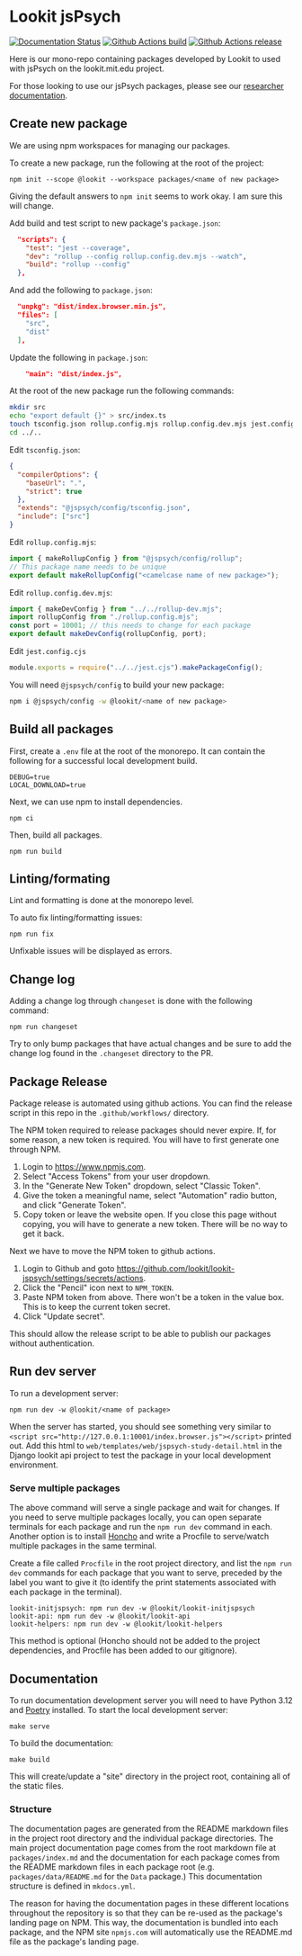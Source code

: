 # Lookit jsPsych

[![Documentation Status](https://readthedocs.org/projects/lookit-jspsych/badge/?version=latest)](https://lookit.readthedocs.io/projects/chs-jspsych)
[![Github Actions build](https://github.com/lookit/lookit-jspsych/actions/workflows/build.yml/badge.svg)](https://github.com/lookit/lookit-jspsych/actions/workflows/build.yml)
[![Github Actions release](https://github.com/lookit/lookit-jspsych/actions/workflows/release.yml/badge.svg)](https://github.com/lookit/lookit-jspsych/actions/workflows/release.yml)

Here is our mono-repo containing packages developed by Lookit to used with
jsPsych on the lookit.mit.edu project.

For those looking to use our jsPsych packages, please see our
[researcher documentation](https://lookit.readthedocs.io/projects/chs-jspsych).

## Create new package

We are using npm workspaces for managing our packages.

To create a new package, run the following at the root of the project:

```
npm init --scope @lookit --workspace packages/<name of new package>
```

Giving the default answers to `npm init` seems to work okay. I am sure this will
change.

Add build and test script to new package's `package.json`:

```json
  "scripts": {
    "test": "jest --coverage",
    "dev": "rollup --config rollup.config.dev.mjs --watch",
    "build": "rollup --config"
  },
```

And add the following to `package.json`:

```json
  "unpkg": "dist/index.browser.min.js",
  "files": [
    "src",
    "dist"
  ],
```

Update the following in `package.json`:

```json
    "main": "dist/index.js",
```

At the root of the new package run the following commands:

```sh
mkdir src
echo "export default {}" > src/index.ts
touch tsconfig.json rollup.config.mjs rollup.config.dev.mjs jest.config.cjs
cd ../..
```

Edit `tsconfig.json`:

```json
{
  "compilerOptions": {
    "baseUrl": ".",
    "strict": true
  },
  "extends": "@jspsych/config/tsconfig.json",
  "include": ["src"]
}
```

Edit `rollup.config.mjs`:

```mjs
import { makeRollupConfig } from "@jspsych/config/rollup";
// This package name needs to be unique
export default makeRollupConfig("<camelcase name of new package>");
```

Edit `rollup.config.dev.mjs`:

```mjs
import { makeDevConfig } from "../../rollup-dev.mjs";
import rollupConfig from "./rollup.config.mjs";
const port = 10001; // this needs to change for each package
export default makeDevConfig(rollupConfig, port);
```

Edit `jest.config.cjs`

```cjs
module.exports = require("../../jest.cjs").makePackageConfig();
```

You will need `@jspsych/config` to build your new package:

```sh
npm i @jspsych/config -w @lookit/<name of new package>
```

## Build all packages

First, create a `.env` file at the root of the monorepo. It can contain the
following for a successful local development build.

```
DEBUG=true
LOCAL_DOWNLOAD=true
```

Next, we can use npm to install dependencies.

```
npm ci
```

Then, build all packages.

```
npm run build
```

## Linting/formating

Lint and formatting is done at the monorepo level.

To auto fix linting/formatting issues:

```
npm run fix
```

Unfixable issues will be displayed as errors.

## Change log

Adding a change log through `changeset` is done with the following command:

```
npm run changeset
```

Try to only bump packages that have actual changes and be sure to add the change
log found in the `.changeset` directory to the PR.

## Package Release

Package release is automated using github actions. You can find the release
script in this repo in the `.github/workflows/` directory.

The NPM token required to release packages should never expire. If, for some
reason, a new token is required. You will have to first generate one through
NPM.

1.  Login to https://www.npmjs.com.
2.  Select "Access Tokens" from your user dropdown.
3.  In the "Generate New Token" dropdown, select "Classic Token".
4.  Give the token a meaningful name, select "Automation" radio button, and
    click "Generate Token".
5.  Copy token or leave the website open. If you close this page without
    copying, you will have to generate a new token. There will be no way to get
    it back.

Next we have to move the NPM token to github actions.

1. Login to Github and goto
   https://github.com/lookit/lookit-jspsych/settings/secrets/actions.
2. Click the "Pencil" icon next to `NPM_TOKEN`.
3. Paste NPM token from above. There won't be a token in the value box. This is
   to keep the current token secret.
4. Click "Update secret".

This should allow the release script to be able to publish our packages without
authentication.

## Run dev server

To run a development server:

```
npm run dev -w @lookit/<name of package>
```

When the server has started, you should see something very similar to
`<script src="http://127.0.0.1:10001/index.browser.js"></script>` printed out.
Add this html to `web/templates/web/jspsych-study-detail.html` in the Django
lookit api project to test the package in your local development environment.

### Serve multiple packages

The above command will serve a single package and wait for changes. If you need
to serve multiple packages locally, you can open separate terminals for each
package and run the `npm run dev` command in each. Another option is to install
[Honcho](https://github.com/nickstenning/honcho) and write a Procfile to
serve/watch multiple packages in the same terminal.

Create a file called `Procfile` in the root project directory, and list the
`npm run dev` commands for each package that you want to serve, preceded by the
label you want to give it (to identify the print statements associated with each
package in the terminal).

```
lookit-initjspsych: npm run dev -w @lookit/lookit-initjspsych
lookit-api: npm run dev -w @lookit/lookit-api
lookit-helpers: npm run dev -w @lookit/lookit-helpers
```

This method is optional (Honcho should not be added to the project dependencies,
and Procfile has been added to our gitignore).

## Documentation

To run documentation development server you will need to have Python 3.12 and
[Poetry](https://python-poetry.org/docs/#installation) installed. To start the
local development server:

```
make serve
```

To build the documentation:

```
make build
```

This will create/update a "site" directory in the project root, containing all
of the static files.

### Structure

The documentation pages are generated from the README markdown files in the
project root directory and the individual package directories. The main project
documentation page comes from the root markdown file at `packages/index.md` and
the documentation for each package comes from the README markdown files in each
package root (e.g. `packages/data/README.md` for the `Data` package.) This
documentation structure is defined in `mkdocs.yml`.

The reason for having the documentation pages in these different locations
throughout the repository is so that they can be re-used as the package's
landing page on NPM. This way, the documentation is bundled into each package,
and the NPM site `npmjs.com` will automatically use the README.md file as the
package's landing page.
